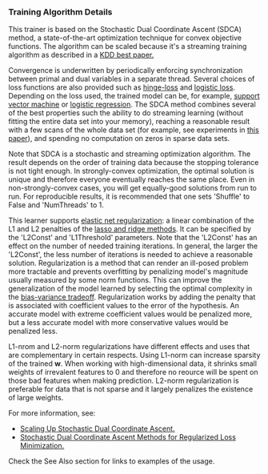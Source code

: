 ### Training Algorithm Details
This trainer is based on the Stochastic Dual Coordinate Ascent (SDCA) method, a
state-of-the-art optimization technique for convex objective functions. The
algorithm can be scaled because it's a streaming training algorithm as described
in a [KDD best
paper.](https://www.csie.ntu.edu.tw/~cjlin/papers/disk_decomposition/tkdd_disk_decomposition.pdf)
        
Convergence is underwritten by periodically enforcing synchronization between
primal and dual variables in a separate thread. Several choices of loss
functions are also provided such as
[hinge-loss](https://en.wikipedia.org/wiki/Hinge_loss) and [logistic
loss](http://www.hongliangjie.com/wp-content/uploads/2011/10/logistic.pdf).
Depending on the loss used, the trained model can be, for example, [support
vector machine](https://en.wikipedia.org/wiki/Support-vector_machine) or
[logistic regression](https://en.wikipedia.org/wiki/Logistic_regression). The
SDCA method combines several of the best properties such the ability to do
streaming learning (without fitting the entire data set into your memory),
reaching a reasonable result with a few scans of the whole data set (for
example, see experiments in [this
paper](https://www.csie.ntu.edu.tw/~cjlin/papers/cddual.pdf)), and spending no
computation on zeros in sparse data sets.
          
Note that SDCA is a stochastic and streaming optimization algorithm. The result
depends on the order of training data because the stopping tolerance is not
tight enough. In strongly-convex optimization, the optimal solution is unique
and therefore everyone eventually reaches the same place. Even in
non-strongly-convex cases, you will get equally-good solutions from run to run.
For reproducible results, it is recommended that one sets 'Shuffle' to False and
'NumThreads' to 1.

This learner supports [elastic net
regularization](https://en.wikipedia.org/wiki/Elastic_net_regularization): a
linear combination of the L1 and L2 penalties of the [lasso and ridge
methods](https://www.datacamp.com/community/tutorials/tutorial-ridge-lasso-elastic-net).
It can be specified by the 'L2Const' and 'L1Threshold' parameters. Note that the
'L2Const' has an effect on the number of needed training iterations. In general,
the larger the 'L2Const', the less number of iterations is needed to achieve a
reasonable solution. Regularization is a method that can render an ill-posed
problem more tractable and prevents overfitting by penalizing model's magnitude
usually measured by some norm functions. This can improve the generalization of
the model learned by selecting the optimal complexity in the [bias-variance
tradeoff](https://en.wikipedia.org/wiki/Bias%E2%80%93variance_tradeoff).
Regularization works by adding the penalty that is associated with coefficient
values to the error of the hypothesis. An accurate model with extreme
coefficient values would be penalized more, but a less accurate model with more
conservative values would be penalized less.

L1-nrom and L2-norm regularizations have different effects and uses that are
complementary in certain respects. Using L1-norm can increase sparsity of the
trained $\textbf{w}$. When working with high-dimensional data, it shrinks small
weights of irrevalent features to 0 and therefore no reource will be spent on
those bad features when making prediction. L2-norm regularization is preferable
for data that is not sparse and it largely penalizes the existence of large
weights.

For more information, see:
* [Scaling Up Stochastic Dual Coordinate
  Ascent.](https://www.microsoft.com/en-us/research/wp-content/uploads/2016/06/main-3.pdf)
* [Stochastic Dual Coordinate Ascent Methods for Regularized Loss
  Minimization.](http://www.jmlr.org/papers/volume14/shalev-shwartz13a/shalev-shwartz13a.pdf)

Check the See Also section for links to examples of the usage.